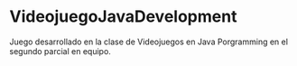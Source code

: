 VideojuegoJavaDevelopment
=========================

Juego desarrollado en la clase de Videojuegos en Java Porgramming en el segundo parcial en equipo. 
